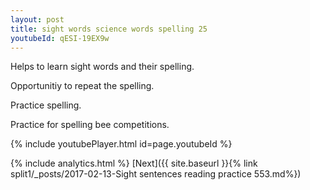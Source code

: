 ```yaml
---
layout: post
title: sight words science words spelling 25
youtubeId: qESI-19EX9w
---
```

 
 
Helps to learn sight words and their spelling.

Opportunitiy to repeat the spelling. 

Practice spelling. 
 
Practice for spelling bee competitions. 
 
{% include youtubePlayer.html id=page.youtubeId %}
 
 
{% include analytics.html %} 
[Next]({{ site.baseurl }}{% link  split1/_posts/2017-02-13-Sight sentences reading practice 553.md%})
 
